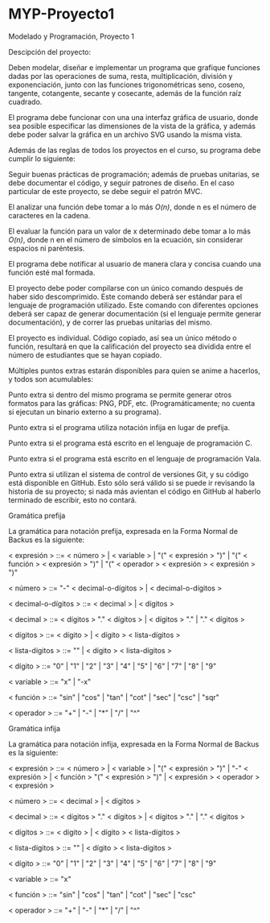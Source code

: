 # MYP-Proyecto1
Modelado y Programación, Proyecto 1

Descipción del proyecto:

Deben modelar, diseñar e implementar un programa que grafique funciones dadas por las operaciones de suma, resta, multiplicación, división y exponenciación, junto con las funciones trigonométricas seno, coseno, tangente, cotangente, secante y cosecante, además de la función raíz cuadrado.

El programa debe funcionar con una una interfaz gráfica de usuario, donde sea posible especificar las dimensiones de la vista de la gráfica, y además debe poder salvar la gráfica en un archivo SVG usando la misma vista.

Además de las reglas de todos los proyectos en el curso, su programa debe cumplir lo siguiente:

Seguir buenas prácticas de programación; además de pruebas unitarias, se debe documentar el código, y seguir patrones de diseño. En el caso particular de este proyecto, se debe seguir el patrón MVC.

El analizar una función debe tomar a lo más <i>O(n)</i>, donde n es el número de caracteres en la cadena.

El evaluar la función para un valor de x determinado debe tomar a lo más <i>O(n)</i>, donde n en el número de símbolos en la ecuación, sin considerar espacios ni paréntesis.

El programa debe notificar al usuario de manera clara y concisa cuando una función esté mal formada.

El proyecto debe poder compilarse con un único comando después de haber sido descomprimido. Este comando deberá ser estándar para el lenguaje de programación utilizado. Este comando con diferentes opciones deberá ser capaz de generar documentación (si el lenguaje permite generar documentación), y de correr las pruebas unitarias del mismo.

El proyecto es individual. Código copiado, así sea un único método o función, resultará en que la calificación del proyecto sea dividida entre el número de estudiantes que se hayan copiado.

Múltiples puntos extras estarán disponibles para quien se anime a hacerlos, y todos son acumulables:

Punto extra si dentro del mismo programa se permite generar otros formatos para las gráficas: PNG, PDF, etc. (Programáticamente; no cuenta si ejecutan un binario externo a su programa).

Punto extra si el programa utiliza notación infija en lugar de prefija.

Punto extra si el programa está escrito en el lenguaje de programación C.

Punto extra si el programa está escrito en el lenguaje de programación Vala.

Punto extra si utilizan el sistema de control de versiones Git, y su código está disponible en GitHub. Esto sólo será válido si se puede ir revisando la historia de su proyecto; si nada más avientan el código en GitHub al haberlo terminado de escribir, esto no contará.

Gramática prefija

La gramática para notación prefija, expresada en la Forma Normal de Backus es la siguiente:

< expresión > ::= < número > |
                  < variable > |
                  "(" < expresión > ")" |
                  "(" < función > < expresión > ")" |
                  "(" < operador > < expresión > < expresión > ")"

< número > ::= "-" < decimal-o-dígitos > | < decimal-o-dígitos >

< decimal-o-dígitos > ::= < decimal > | < dígitos >

< decimal > ::= < dígitos > "." < dígitos > | < dígitos > "." | "." < dígitos >

< dígitos > ::= < dígito > | < dígito > < lista-dígitos >

< lista-dígitos > ::= "" | < dígito > < lista-dígitos >

< dígito > ::= "0" | "1" | "2" | "3" | "4" | "5" | "6" | "7" | "8" | "9"

< variable > ::= "x" | "-x"

< función > ::= "sin" | "cos" | "tan" | "cot" | "sec" | "csc" | "sqr"

< operador > ::= "+" | "-" | "*" | "/" | "^"
    
Gramática infija

La gramática para notación infija, expresada en la Forma Normal de Backus es la siguiente:

< expresión > ::= < número > |
                  < variable > |
                  "(" < expresión > ")" |
                  "-" < expresión > |
                  < función > "(" < expresión > ")" |
                 < expresión > < operador > < expresión >

< número > ::= < decimal > | < dígitos >

< decimal > ::= < dígitos > "." < dígitos > | < dígitos > "." | "." < dígitos >

< dígitos > ::= < dígito > | < dígito > < lista-dígitos >

< lista-dígitos > ::= "" | < dígito > < lista-dígitos >

< dígito > ::= "0" | "1" | "2" | "3" | "4" | "5" | "6" | "7" | "8" | "9"

< variable > ::= "x"

< función > ::= "sin" | "cos" | "tan" | "cot" | "sec" | "csc"

< operador > ::= "+" | "-" | "*" | "/" | "^"
